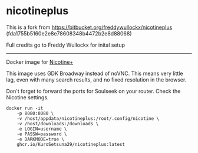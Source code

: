 # nicotineplus

This is a fork from https://bitbucket.org/freddywullockx/nicotineplus (fda1755b5160e2e8e78608348b4472b2e8d88068)

Full credits go to Freddy Wullockx for inital setup

------

Docker image for [Nicotine+](https://nicotine-plus.org/)

This image uses GDK Broadway instead of noVNC. This means very little lag, even with many search results, and no fixed resolution in the browser.

Don't forget to forward the ports for Soulseek on your router. Check the Nicotine settings.

```
docker run -it
    -p 8080:8080 \
    -v /host/appdata/nicotineplus:/root/.config/nicotine \
    -v /host/downloads:/downloads \
    -e LOGIN=username \
    -e PASSW=password \
    -e DARKMODE=true \
    ghcr.io/KuroSetsuna29/nicotineplus:latest
```